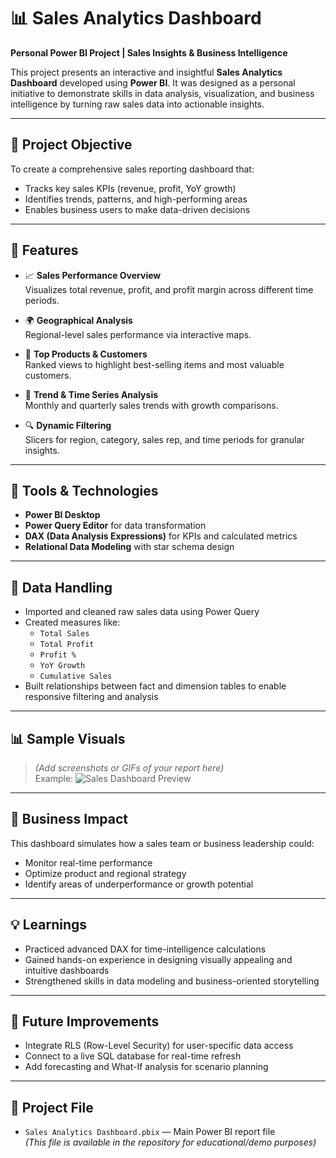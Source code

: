 # 📊 Sales Analytics Dashboard

**Personal Power BI Project | Sales Insights & Business Intelligence**

This project presents an interactive and insightful **Sales Analytics Dashboard** developed using **Power BI**. It was designed as a personal initiative to demonstrate skills in data analysis, visualization, and business intelligence by turning raw sales data into actionable insights.

---

## 📌 Project Objective

To create a comprehensive sales reporting dashboard that:
- Tracks key sales KPIs (revenue, profit, YoY growth)
- Identifies trends, patterns, and high-performing areas
- Enables business users to make data-driven decisions

---

## 🚀 Features

- 📈 **Sales Performance Overview**  
  Visualizes total revenue, profit, and profit margin across different time periods.

- 🌍 **Geographical Analysis**  
  Regional-level sales performance via interactive maps.

- 🛒 **Top Products & Customers**  
  Ranked views to highlight best-selling items and most valuable customers.

- 📆 **Trend & Time Series Analysis**  
  Monthly and quarterly sales trends with growth comparisons.

- 🔍 **Dynamic Filtering**  
  Slicers for region, category, sales rep, and time periods for granular insights.

---

## 🔧 Tools & Technologies

- **Power BI Desktop**
- **Power Query Editor** for data transformation
- **DAX (Data Analysis Expressions)** for KPIs and calculated metrics
- **Relational Data Modeling** with star schema design

---

## 📂 Data Handling

- Imported and cleaned raw sales data using Power Query
- Created measures like:
  - `Total Sales`
  - `Total Profit`
  - `Profit %`
  - `YoY Growth`
  - `Cumulative Sales`
- Built relationships between fact and dimension tables to enable responsive filtering and analysis

---

## 📊 Sample Visuals

> *(Add screenshots or GIFs of your report here)*  
> Example:
> ![Sales Dashboard Preview](assets/sales-dashboard-preview.png)

---

## 🎯 Business Impact

This dashboard simulates how a sales team or business leadership could:
- Monitor real-time performance
- Optimize product and regional strategy
- Identify areas of underperformance or growth potential

---

## 💡 Learnings

- Practiced advanced DAX for time-intelligence calculations
- Gained hands-on experience in designing visually appealing and intuitive dashboards
- Strengthened skills in data modeling and business-oriented storytelling

---

## 🧠 Future Improvements

- Integrate RLS (Row-Level Security) for user-specific data access
- Connect to a live SQL database for real-time refresh
- Add forecasting and What-If analysis for scenario planning

---

## 📁 Project File

- `Sales Analytics Dashboard.pbix` — Main Power BI report file  
*(This file is available in the repository for educational/demo purposes)*


